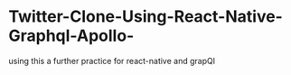 # Twitter-Clone-Using-React-Native-Graphql-Apollo-
using this a further practice for react-native and grapQl
